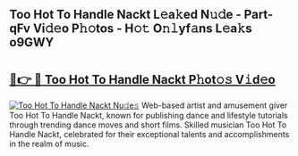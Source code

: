 ## Too Hot To Handle Nackt L𝚎a𝚔ed N𝚞𝚍e - Part-qFv Vi𝚍𝚎o P𝚑𝚘tos - H𝚘𝚝 O𝚗𝚕yf𝚊ns L𝚎a𝚔s o9GWY

# <h2><a href="http://kf42zx5.oniu.top/?m=Too+Hot+To+Handle+Nackt">🔗👉 🔴 Too Hot To Handle Nackt P𝚑ot𝚘𝚜 V𝚒d𝚎o</a></h2>

[![Too Hot To Handle Nackt Nu𝚍e𝚜](https://i.imgur.com/0qMVB7G.gif)](http://kf42zx5.oniu.top/?m=Too+Hot+To+Handle+Nackt)
Web-based artist and amusement giver Too Hot To Handle Nackt, known for publishing dance and lifestyle tutorials through trending dance moves and short films. Skilled musician Too Hot To Handle Nackt, celebrated for their exceptional talents and accomplishments in the realm of music.  
